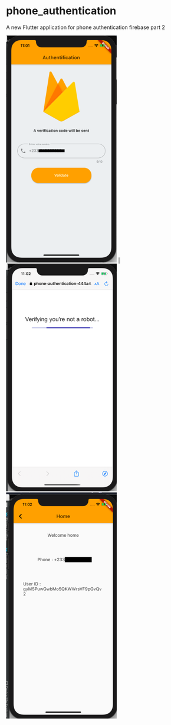 # phone_authentication

A new Flutter application for phone authentication firebase part 2 

<img src="https://raw.githubusercontent.com/saizonou/Phone_Authentication_final/master/Screen%20Shot%202020-05-09%20at%2011.01.50%20PM.png" width="300"> |
<img src="https://raw.githubusercontent.com/saizonou/Phone_Authentication_final/master/Screen%20Shot%202020-05-09%20at%2011.02.04%20PM.png" width="300">
<img src="https://raw.githubusercontent.com/saizonou/Phone_Authentication_final/master/Screen%20Shot%202020-05-09%20at%2011.02.55%20PM.png" width="300">

